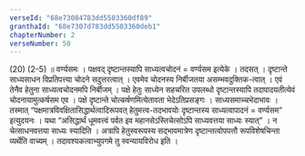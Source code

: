 ```yaml
---
verseId: "68e73084783dd5503360df89"
granthaId: "68e7307d783dd5503360deb1"
chapterNumber: 2
verseNumber: 50
---
```


(20) (2-5) ॥ वर्ण्यसमः । पक्षवद् दृष्टान्तस्यापि साध्यत्वचोदनं = वर्ण्यसम इत्येके । तदसत् । दृष्टान्ते साध्यसाधन विप्रतिपत्त्या चोदने सदुत्तरत्वात् । एवमेव चोदनस्य निर्बीजतया असम्भवदुक्तिक-त्वात् । एवं तेनैव हेतुना साध्यत्वचोदनमपि निर्बीजम् । पक्षे हेतुः साध्येन सहचरित उपलब्धो दृष्टान्तस्यापि तदापादयतीत्येवं चोदनायामुत्कर्षसम एव । पक्षे दृष्टान्ते चोत्कर्षणमित्येतावता भेदेऽतिप्रसङ्गः । साध्यसमाच्चभेदाभावः । तस्मात् “पक्षमात्रविवक्षितासिद्धार्थत्वादिरूपवत् हेतुमत्त्व-तदभावयोः दृष्टान्तस्य साध्यत्वापादनं = वर्ण्यसम” इत्युदयनः । यथा “असिद्धार्थं धूमवत्त्वं पर्वत इव महानसेऽस्तिचेत्सोऽपि साध्यवत्तया साध्यः स्यात्” । न चेत्साधनवत्तया साध्यः स्यादिति । अत्रापि हेतुस्वरूपस्य सद्भावमात्रेण दृष्टान्तत्वोपपत्तौ रूपविशेषचिन्ता व्यर्थेति वाच्यम् । तदावश्यकत्वाभ्युपगमे तु स्वन्यायविरोध इति ।

